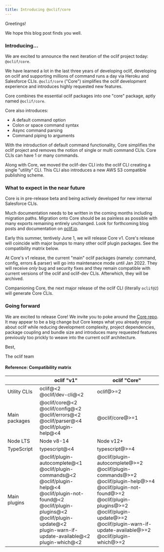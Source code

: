 ```yaml
---
title: Introducing @oclif/core
---
```

Greetings!

We hope this blog post finds you well.

### Introducing...

We are excited to announce the next iteration of the oclif project today: `@oclif/core`.

We have learned a lot in the last three years of developing oclif, developing on oclif and supporting millions of command runs a day via Heroku and Salesforce CLIs.
`@oclif/core` ("Core") simplifies the oclif development experience and introduces highly requested new features.

Core combines the essential oclif packages into one "core" package, aptly named `@oclif/core`.

Core also introduces:
- A default command option
- Colon or space command syntax
- Async command parsing
- Command piping to arguments

With the introduction of default command functionality, Core simplifies the oclif project and removes the notion of single or multi command CLIs. Core CLIs can have 1 or many commands.

Along with Core, we moved the oclif-dev CLI into the oclif CLI creating a single "utility" CLI. This CLI also introduces a new AWS S3 compatible publishing scheme.

### What to expect in the near future

Core is in pre-release beta and being actively developed for new internal Salesforce CLIs.

Much documentation needs to be written in the coming months including migration paths. Migration onto Core should be as painless as possible with many exports remaining entirely unchanged. Look for forthcoming blog posts and documentation on [oclif.io](https://oclif.io).

Early this summer, tentively June 1, we will release Core v1. Core's release will coincide with major bumps to many other oclif plugin packages. See the compatibility matrix below.

At Core's v1 release, the current "main" oclif packages (namely: command, config, errors & parser) will go into maintenance mode until Jan 2022. They will receive _only_ bug and security fixes and they remain compatible with current versions of the oclif and oclif-dev CLIs. Afterwhich, they will be archived.

Companioning Core, the next major release of the oclif CLI (literally `oclif@2`) will generate Core CLIs.

### Going forward

We are excited to release Core! We invite you to poke around the [Core repo](https://github.com/oclif/core). It may appear to be a big change but Core keeps what you already enjoy about oclif while reducing development complexity, project dependencies, package coupling and bundle size and introduces many requested features previously too prickly to weave into the current oclif architecture.

Best,

The oclif team

#### Reference: Compatibility matrix

| | oclif "v1" | oclif "Core" |
| - | - | -|
| Utility CLIs | oclif@<2<br/>@oclif/dev-cli@<2 | oclif@>=2
| Main packages | @oclif/core@<2<br/>@oclif/config@<2<br/>@oclif/errors@<2<br/>@oclif/parser@<4<br/>@oclif/plugin-help@<4<br/> | @oclif/core@>=1
| Node LTS | Node v8-14 | Node v12+ |
| TypeScript | typescript@<4 | typescript@>=4 |
| Main plugins | @oclif/plugin-autocomplete@<1<br/>@oclif/plugin-commands@<2<br/>@oclif/plugin-help@<4<br/>@oclif/plugin-not-found@<2<br/>@oclif/plugin-plugins@<2<br/>@oclif/plugin-update@<2<br/>plugin-warn-if-update-available@<2<br/>plugin-which@<2<br/> | @oclif/plugin-autocomplete@>=2<br/>@oclif/plugin-commands@>=2<br/>@oclif/plugin-help@>=4<br/>@oclif/plugin-not-found@>=2<br/>@oclif/plugin-plugins@>=2<br/>@oclif/plugin-update@>=2<br/>@oclif/plugin-warn-if-update-available@>=2<br/>@oclif/plugin-which@>=2<br/> |
